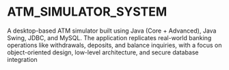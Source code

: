 # ATM_SIMULATOR_SYSTEM

A desktop-based ATM simulator built using Java (Core + Advanced), Java Swing, JDBC, and MySQL. The application replicates real-world banking operations like withdrawals, deposits, and balance inquiries, with a focus on object-oriented design, low-level architecture, and secure database integration
